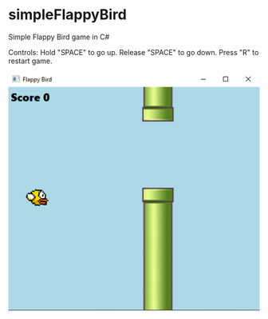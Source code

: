 # simpleFlappyBird
Simple Flappy Bird game in C#

Controls:
  Hold "SPACE" to go up.
  Release "SPACE" to go down.
  Press "R" to restart game.
  
![Image of Game](Image.png)